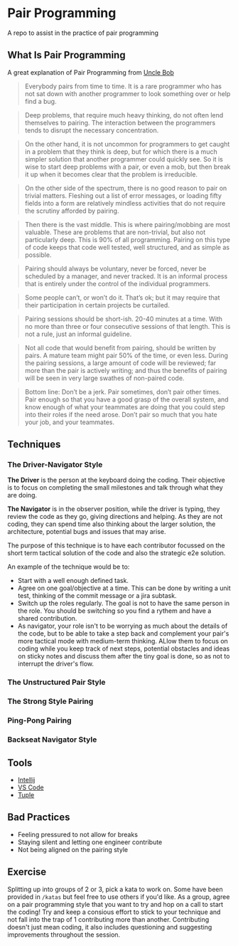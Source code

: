 # Pair Programming
A repo to assist in the practice of pair programming 


## What Is Pair Programming

A great explanation of Pair Programming from [Uncle Bob](https://blog.cleancoder.com/uncle-bob/2021/01/17/Pairing.html)
> Everybody pairs from time to time. It is a rare programmer who has not sat down with another programmer to look something over or help find a bug.
 
> Deep problems, that require much heavy thinking, do not often lend themselves to pairing. The interaction between the programmers tends to disrupt the necessary concentration.

> On the other hand, it is not uncommon for programmers to get caught in a problem that they think is deep, but for which there is a much simpler solution that another programmer could quickly see. So it is wise to start deep problems with a pair, or even a mob, but then break it up when it becomes clear that the problem is irreducible.

> On the other side of the spectrum, there is no good reason to pair on trivial matters. Fleshing out a list of error messages, or loading fifty fields into a form are relatively mindless activities that do not require the scrutiny afforded by pairing.

> Then there is the vast middle. This is where pairing/mobbing are most valuable. These are problems that are non-trivial, but also not particularly deep. This is 90% of all programming. Pairing on this type of code keeps that code well tested, well structured, and as simple as possible.

> Pairing should always be voluntary, never be forced, never be scheduled by a manager, and never tracked. It is an informal process that is entirely under the control of the individual programmers.

> Some people can’t, or won’t do it. That’s ok; but it may require that their participation in certain projects be curtailed.

> Pairing sessions should be short-ish. 20-40 minutes at a time. With no more than three or four consecutive sessions of that length. This is not a rule, just an informal guideline.

> Not all code that would benefit from pairing, should be written by pairs. A mature team might pair 50% of the time, or even less. During the pairing sessions, a large amount of code will be reviewed; far more than the pair is actively writing; and thus the benefits of pairing will be seen in very large swathes of non-paired code.

> Bottom line: Don’t be a jerk. Pair sometimes, don’t pair other times. Pair enough so that you have a good grasp of the overall system, and know enough of what your teammates are doing that you could step into their roles if the need arose. Don’t pair so much that you hate your job, and your teammates.


## Techniques
### The Driver-Navigator Style 
     
**The Driver** is the person at the keyboard doing the coding. Their objective is to focus on completing the small milestones and talk through what they are doing.

**The Navigator** is in the observer position, while the driver is typing, they review the code as they go, giving directions and helping. As they are not coding, they can spend time also thinking about the larger solution, the architecture, potential bugs and issues that may arise.

The purpose of this technique is to have each contributor focussed on the short term tactical solution of the code and also the strategic e2e solution.

An example of the technique would be to:

  * Start with a well enough defined task.  
  * Agree on one goal/objective at a time. This can be done by writing a unit test, thinking of the commit message or a jira subtask.
  * Switch up the roles regularly. The goal is not to have the same person in the role. You should be switching so you find a rythem and have a shared contribution.
  * As navigator, your role isn't to be worrying as much about the details of the code, but to be able to take a step back and complement your pair's more tactical mode with medium-term thinking. ALlow them to focus on coding while you keep track of next steps, potential obstacles and ideas on sticky notes and discuss them after the tiny goal is done, so as not to interrupt the driver's flow.

### The Unstructured Pair Style

### The Strong Style Pairing

### Ping-Pong Pairing

### Backseat Navigator Style


## Tools
 * [Intellij](https://www.jetbrains.com/help/idea/code-with-me.html)
 * [VS Code](https://code.visualstudio.com/learn/collaboration/live-share)
 * [Tuple](https://tuple.app/downloads/)

## Bad Practices
 * Feeling pressured to not allow for breaks
 * Staying silent and letting one engineer contribute 
 * Not being aligned on the pairing style

## Exercise
Splitting up into groups of 2 or 3, pick a kata to work on. Some have been provided in `/katas` but feel free to use others if you'd like. As a group, agree on a pair programming style that you want to try and hop on a call to start the coding! Try and keep a consious effort to stick to your technique and not fall into the trap of 1 contributing more than another. Contributing doesn't just mean coding, it also includes questioning and suggesting improvements throughout the session.
